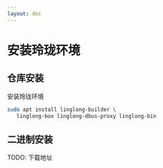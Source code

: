 ```yaml
---
layout: doc
---
```


# 安装玲珑环境

## 仓库安装

安装玲珑环境

```bash
sudo apt install linglong-builder \
   linglong-box linglong-dbus-proxy linglong-bin
```

## 二进制安装

TODO: 下载地址

